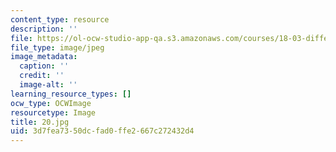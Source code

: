 ```yaml
---
content_type: resource
description: ''
file: https://ol-ocw-studio-app-qa.s3.amazonaws.com/courses/18-03-differential-equations-spring-2010/3d7fea7350dcfad0ffe2667c272432d4_20.jpg
file_type: image/jpeg
image_metadata:
  caption: ''
  credit: ''
  image-alt: ''
learning_resource_types: []
ocw_type: OCWImage
resourcetype: Image
title: 20.jpg
uid: 3d7fea73-50dc-fad0-ffe2-667c272432d4
---
```

